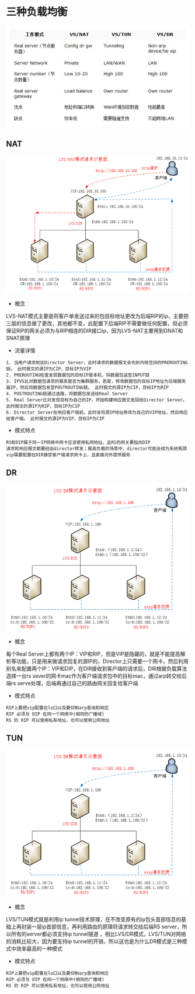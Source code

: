 # 三种负载均衡

![](../images/1464965-20190313153517733-1101665633.jpg)

## NAT
![](../images/wKioL1bUEjPy1efOAACrHcSP91E705.png)

- 概念

LVS-NAT模式主要是将客户单发送过来的包目标地址更改为后端RIP的ip，主要把三层的信息做了更改，其他都不变，此配置下后端RIP不需要做任何配置，但必须保证RIP的网关必须为与RIP相连的DIR接口ip，因为LVS-NAT主要用到DNAT和SNAT原理

- 流量详情
```
1. 当用户请求到达Director Server，此时请求的数据报文会先到内核空间的PREROUTING链。 此时报文的源IP为CIP，目标IP为VIP 
2. PREROUTING检查发现数据包的目标IP是本机，将数据包送至INPUT链
3. IPVS比对数据包请求的服务是否为集群服务，若是，修改数据包的目标IP地址为后端服务器IP，然后将数据包发至POSTROUTING链。 此时报文的源IP为CIP，目标IP为RIP
4. POSTROUTING链通过选路，将数据包发送给Real Server
5. Real Server比对发现目标为自己的IP，开始构建响应报文发回给Director Server。 此时报文的源IP为RIP，目标IP为CIP 
6. Director Server在响应客户端前，此时会将源IP地址修改为自己的VIP地址，然后响应给客户端。 此时报文的源IP为VIP，目标IP为CIP
```
- 模式特点
```
RS和DIP属于同一IP网络中网卡应该使用私网地址，且RS的网关要指向DIP
请求和响应报文都要经由director转发；极高负载的场景中，director可能会成为系统瓶颈
vip需要配置在DIR接受客户端请求网卡上，且直接对外提供服务
```

## DR
![](../images/wKiom1bTrTXCPxZFAACgh-_xgho912.png)
- 概念
  
每个Real Server上都有两个IP：VIP和RIP，但是VIP是隐藏的，就是不能提高解析等功能，只是用来做请求回复的源IP的，Director上只需要一个网卡，然后利用别名来配置两个IP：VIP和DIP，在DIR接收到客户端的请求后，DIR根据负载算法选择一台rs sever的网卡mac作为客户端请求包中的目标mac，通过arp转交给后端rs serve处理，后端再通过自己的路由网关回复给客户端

- 模式特点
```
RIP上要把vip配置在lo口以及要仰制arp查询和响应
RIP 必须与 DIP 在同一个网络中(相同的广播域)
RS 的 RIP 可以使用私有地址，也可以使用公网地址
```


## TUN

![](../images/wKiom1bTrTXCPxZFAACgh-_xgho912.png)
- 概念
  
LVS/TUN模式就是利用ip tunnel技术原理，在不改变原有的ip包头首部信息的基础上再封装一层ip首部信息，再利用路由的原理将请求转交给后端RS server，所以所有的server都必须支持ip tunnel隧道 ，相比LVS/DR模式，LVS/TUN对网络的消耗比较大，因为要支持ip tunnel的开销，所以这也是为什么DR模式是三种模式中效率最高的一种模式

- 模式特点
```
RIP上要把vip配置在lo口以及要仰制arp查询和响应
RIP 必须与 DIP 在同一个网络中(相同的广播域)
RS 的 RIP 可以使用私有地址，也可以使用公网地址
```

